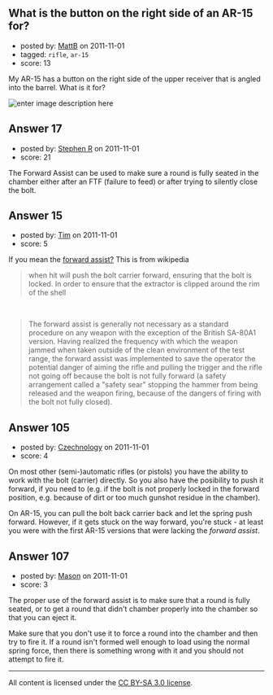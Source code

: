 ## What is the button on the right side of an AR-15 for?

- posted by: [MattB](https://stackexchange.com/users/-1/24-mattb) on 2011-11-01
- tagged: `rifle`, `ar-15`
- score: 13

My AR-15 has a button on the right side of the upper receiver that is angled into the barrel.  What is it for?

![enter image description here][1]


  [1]: http://i.stack.imgur.com/0qlL4.png


## Answer 17

- posted by: [Stephen R](https://stackexchange.com/users/-1/34-stephen-r) on 2011-11-01
- score: 21

The Forward Assist can be used to make sure a round is fully seated in the chamber either after an FTF (failure to feed) or after trying to silently close the bolt.


## Answer 15

- posted by: [Tim](https://stackexchange.com/users/-1/45-tim) on 2011-11-01
- score: 5

<p>If you mean the <a href="http://en.wikipedia.org/wiki/Forward_assist" rel="nofollow">forward assist?</a>  This is from wikipedia</p>

<blockquote>
  <p>when hit will push the bolt carrier forward, ensuring that the bolt
  is locked. In order to ensure that the extractor is clipped around the
  rim of the shell</p>
</blockquote>

<p><br /></p>

<blockquote>
  <p>The forward assist is generally not necessary as a standard procedure
  on any weapon with the exception of the British SA-80A1 version.
  Having realized the frequency with which the weapon jammed when taken
  outside of the clean environment of the test range, the forward assist
  was implemented to save the operator the potential danger of aiming
  the rifle and pulling the trigger and the rifle not going off because
  the bolt is not fully forward (a safety arrangement called a "safety
  sear" stopping the hammer from being released and the weapon firing,
  because of the dangers of firing with the bolt not fully closed).</p>
</blockquote>



## Answer 105

- posted by: [Czechnology](https://stackexchange.com/users/-1/101-czechnology) on 2011-11-01
- score: 4

On most other (semi-)automatic rifles (or pistols) you have the ability to work with the bolt (carrier) directly. So you also have the posibility to push it forward, if you need to (e.g. if the bolt is not properly locked in the forward position, e.g. because of dirt or too much gunshot residue in the chamber).

On AR-15, you can pull the bolt back carrier back and let the spring push forward. However, if it gets stuck on the way forward, you're stuck - at least you were with the first AR-15 versions that were lacking the _forward assist_.


## Answer 107

- posted by: [Mason](https://stackexchange.com/users/-1/19-mason) on 2011-11-01
- score: 3

The proper use of the forward assist is to make sure that a round is fully seated, or to get a round that didn't chamber properly into the chamber so that you can eject it.

Make sure that you don't use it to force a round into the chamber and then try to fire it. If a round isn't formed well enough to load using the normal spring force, then there is something wrong with it and you should not attempt to fire it.



---

All content is licensed under the [CC BY-SA 3.0 license](https://creativecommons.org/licenses/by-sa/3.0/).
